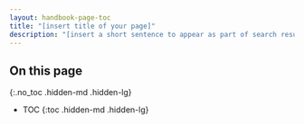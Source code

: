 ```yaml
---
layout: handbook-page-toc
title: "[insert title of your page]"
description: "[insert a short sentence to appear as part of search results]"
---
```


## On this page
{:.no_toc .hidden-md .hidden-lg}

- TOC
{:toc .hidden-md .hidden-lg}
